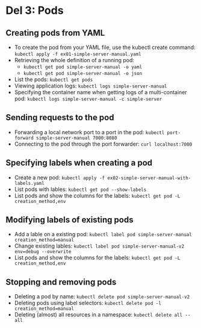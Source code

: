 # Del 3: Pods

## Creating pods from YAML 
- To create the pod from your YAML file, use the kubectl create command: `kubectl apply -f ex01-simple-server-manual.yaml`
- Retrieving the whole definition of a running pod: 
    - `kubectl get pod simple-server-manual -o yaml`
    - `kubectl get pod simple-server-manual -o json`
- List the pods: `kubectl get pods`
- Viewing application logs: `kubectl logs simple-server-manual`
- Specifying the container name when getting logs of a multi-container pod: `kubectl logs simple-server-manual -c simple-server`

## Sending requests to the pod
- Forwarding a local network port to a port in the pod: `kubectl port-forward simple-server-manual 7000:8080`
- Connecting to the pod through the port forwarder: `curl localhost:7000`

## Specifying labels when creating a pod
- Create a new pod: `kubectl apply -f ex02-simple-server-manual-with-labels.yaml`
- List pods with lables: `kubectl get pod --show-labels`
- List pods and show the columns for the labels: `kubectl get pod -L creation_method,env`

## Modifying labels of existing pods
- Add a lable on a existing pod: `kubectl label pod simple-server-manual creation_method=manual`
- Change existing lables: `kubectl label pod simple-server-manual-v2 env=debug --overwrite`
- List pods and show the columns for the labels: `kubectl get pod -L creation_method,env`

## Stopping and removing pods
- Deleting a pod by name: `kubectl delete pod simple-server-manual-v2`
- Deleting pods using label selectors: `kubectl delete pod -l creation_method=manual`
- Deleting (almost) all resources in a namespace: `kubectl delete all --all`
